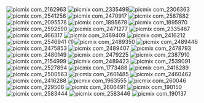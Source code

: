 ![picmix com_2162963](https://github.com/nervk4uai/nervk4uai/assets/166207296/b4670f10-50cf-4393-9af4-d9a8fc8af008)
![picmix com_2335499](https://github.com/nervk4uai/nervk4uai/assets/166207296/1c714a68-f263-4940-9258-b305b4186b15)![picmix com_2306363](https://github.com/nervk4uai/nervk4uai/assets/166207296/d9c8db19-fa51-4b64-a962-3cd85d383c25) ![picmix com_2541256](https://github.com/nervk4uai/nervk4uai/assets/166207296/8d04dd06-9727-440c-b496-f7b31e312d5a) ![picmix com_2470917](https://github.com/nervk4uai/nervk4uai/assets/166207296/c027f706-666a-4327-b0d0-d626df4560f3) ![picmix com_2587882](https://github.com/nervk4uai/nervk4uai/assets/166207296/00dbb37f-03d8-4345-a906-f73c8e317c3f) ![picmix com_2095578](https://github.com/nervk4uai/nervk4uai/assets/166207296/599fc30e-a378-4d18-9223-6a8393f360e4) ![picmix com_1895678](https://github.com/nervk4uai/nervk4uai/assets/166207296/39e8cc44-7e99-4dba-a1e8-adabe0a3b82e)
![picmix com_1895970](https://github.com/nervk4uai/nervk4uai/assets/166207296/ae6be397-503d-4af9-afc4-594abe306ace) ![picmix com_2592590](https://github.com/nervk4uai/nervk4uai/assets/166207296/b62e5f96-a498-4461-a2d0-65d4ca8ecc89) ![picmix com_2471277](https://github.com/nervk4uai/nervk4uai/assets/166207296/12f85c39-0c8c-49eb-ab88-278986997464) ![picmix com_2335467](https://github.com/nervk4uai/nervk4uai/assets/166207296/e450fce5-85e4-4fad-9e93-711514ec35f5) ![picmix com_466317](https://github.com/nervk4uai/nervk4uai/assets/166207296/7efdc30a-a803-4808-ad40-028fe5491b64) 
 ![picmix com_2489409](https://github.com/nervk4uai/nervk4uai/assets/166207296/413b820c-e735-48dd-bc84-6fd6f976abb9) ![picmix com_2416212](https://github.com/nervk4uai/nervk4uai/assets/166207296/97c13c06-2410-43b8-82a9-cbdc4b445f81) ![picmix com_2546941 (1)](https://github.com/nervk4uai/nervk4uai/assets/166207296/cb899774-a933-4c87-a16c-d6f537744595)![picmix com_2489350](https://github.com/nervk4uai/nervk4uai/assets/166207296/204284e1-4474-43c7-93a2-48104eef02b7)
![picmix com_2489446](https://github.com/nervk4uai/nervk4uai/assets/166207296/91e01d08-f46c-403d-ae7f-9cea6db05815) ![picmix com_2475853](https://github.com/nervk4uai/nervk4uai/assets/166207296/372ee392-41cc-4dc5-821c-535851281e4c) ![picmix com_2489407](https://github.com/nervk4uai/nervk4uai/assets/166207296/34921919-4c55-4983-afc6-1c1bcce2a6e1) ![picmix com_2478793](https://github.com/nervk4uai/nervk4uai/assets/166207296/2223eb1e-4e1a-43d7-9da8-cb1b3d360df6) ![picmix com_2480149](https://github.com/nervk4uai/nervk4uai/assets/166207296/fa882758-32a5-4df8-bfda-bc96ae4f2347) ![picmix com_2479225](https://github.com/nervk4uai/nervk4uai/assets/166207296/0ae4aad9-9275-45a0-aa82-03b58062c6a6) ![picmix com_2387910](https://github.com/nervk4uai/nervk4uai/assets/166207296/b931f11c-6803-422f-8dfa-aa3a7e3a78a6) 
![picmix com_2154999](https://github.com/nervk4uai/nervk4uai/assets/166207296/34ff9235-79d8-4f3c-b3ab-1afc1f31b8b0) ![picmix com_2489423](https://github.com/nervk4uai/nervk4uai/assets/166207296/6ad71212-7b13-4045-9b5d-48ccfb825093) ![picmix com_2539091](https://github.com/nervk4uai/nervk4uai/assets/166207296/416b033f-198c-4768-8020-0bf483ee6181) ![picmix com_2527894](https://github.com/nervk4uai/nervk4uai/assets/166207296/9e6e1b64-920a-4834-b4b0-c65c831eb4bf)  ![picmix com_1773488](https://github.com/nervk4uai/nervk4uai/assets/166207296/4fbddebc-94bf-42ed-9485-f117a62155a7) ![picmix com_2416289](https://github.com/nervk4uai/nervk4uai/assets/166207296/0934be4f-15fa-4f89-b823-fb0026335e80) ![picmix com_2500563](https://github.com/nervk4uai/nervk4uai/assets/166207296/addbd3b1-2dfe-43fc-9ac5-90699f255fc2)
![picmix com_2601485](https://github.com/nervk4uai/nervk4uai/assets/166207296/be3f82d4-ec38-4005-95b8-61971c860740) ![picmix com_2460462](https://github.com/nervk4uai/nervk4uai/assets/166207296/0cb0b4dd-73cf-4a37-b61e-dd05ee8b8426) ![picmix com_2416288](https://github.com/nervk4uai/nervk4uai/assets/166207296/c7b13a51-c93e-46fb-aa8a-d4214d54927a) ![picmix com_1963555](https://github.com/nervk4uai/nervk4uai/assets/166207296/e47a1b5b-dc46-4eff-bdd3-e51f95051686)
 ![picmix com_260046](https://github.com/nervk4uai/nervk4uai/assets/166207296/107b2a44-f735-4f67-8504-0a3fb14c44bf) ![picmix com_229506](https://github.com/nervk4uai/nervk4uai/assets/166207296/faf3cf11-c0e4-4bdb-9ff1-dc2b383739e0) ![picmix com_2606491](https://github.com/nervk4uai/nervk4uai/assets/166207296/f57deca0-c0f7-4bc1-9144-4259555b0ee6) ![picmix com_190150](https://github.com/nervk4uai/nervk4uai/assets/166207296/36e58980-a9b4-44b3-ae19-195e2c2ee334) ![picmix com_2583444](https://github.com/nervk4uai/nervk4uai/assets/166207296/48fad175-9b54-4299-bda5-3fc835d126ae) ![picmix com_2583446](https://github.com/nervk4uai/nervk4uai/assets/166207296/a57aaa80-e473-4688-a80f-9d1364dfab4e) ![picmix com_190137](https://github.com/nervk4uai/nervk4uai/assets/166207296/859f584c-b96e-420d-99f6-62bf5a938abf)











 




















